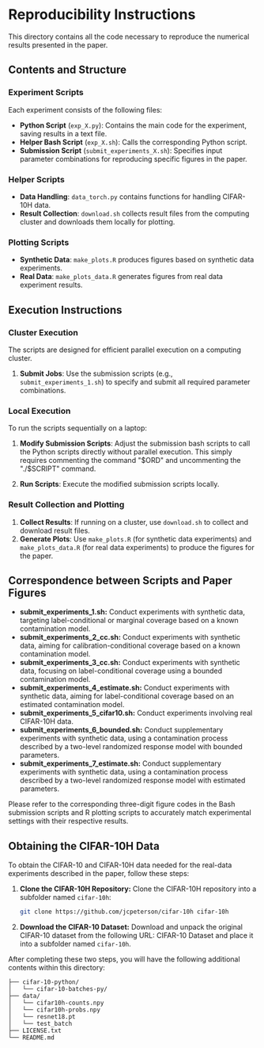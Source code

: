# Reproducibility Instructions

This directory contains all the code necessary to reproduce the numerical results presented in the paper.

## Contents and Structure

### Experiment Scripts

Each experiment consists of the following files:

- **Python Script** (`exp_X.py`): Contains the main code for the experiment, saving results in a text file.
- **Helper Bash Script** (`exp_X.sh`): Calls the corresponding Python script.
- **Submission Script** (`submit_experiments_X.sh`): Specifies input parameter combinations for reproducing specific figures in the paper.

### Helper Scripts

- **Data Handling**: `data_torch.py` contains functions for handling CIFAR-10H data.
- **Result Collection**: `download.sh` collects result files from the computing cluster and downloads them locally for plotting.

### Plotting Scripts

- **Synthetic Data**: `make_plots.R` produces figures based on synthetic data experiments.
- **Real Data**: `make_plots_data.R` generates figures from real data experiment results.

## Execution Instructions

### Cluster Execution

The scripts are designed for efficient parallel execution on a computing cluster. 

1. **Submit Jobs**: Use the submission scripts (e.g., `submit_experiments_1.sh`) to specify and submit all required parameter combinations.

### Local Execution

To run the scripts sequentially on a laptop:

1. **Modify Submission Scripts**: Adjust the submission bash scripts to call the Python scripts directly without parallel execution. This simply requires commenting the command "$ORD" and uncommenting the "./$SCRIPT" command.

2. **Run Scripts**: Execute the modified submission scripts locally.

### Result Collection and Plotting

1. **Collect Results**: If running on a cluster, use `download.sh` to collect and download result files.
2. **Generate Plots**: Use `make_plots.R` (for synthetic data experiments) and `make_plots_data.R` (for real data experiments) to produce the figures for the paper.


## Correspondence between Scripts and Paper Figures

- **submit_experiments_1.sh:** Conduct experiments with synthetic data, targeting label-conditional or marginal coverage based on a known contamination model.
- **submit_experiments_2_cc.sh:** Conduct experiments with synthetic data, aiming for calibration-conditional coverage based on a known contamination model.
- **submit_experiments_3_cc.sh:** Conduct experiments with synthetic data, focusing on label-conditional coverage using a bounded contamination model.
- **submit_experiments_4_estimate.sh:** Conduct experiments with synthetic data, aiming for label-conditional coverage based on an estimated contamination model.
- **submit_experiments_5_cifar10.sh:** Conduct experiments involving real CIFAR-10H data.
- **submit_experiments_6_bounded.sh:** Conduct supplementary experiments with synthetic data, using a contamination process described by a two-level randomized response model with bounded parameters.
- **submit_experiments_7_estimate.sh:** Conduct supplementary experiments with synthetic data, using a contamination process described by a two-level randomized response model with estimated parameters.

Please refer to the corresponding three-digit figure codes in the Bash submission scripts and R plotting scripts to accurately match experimental settings with their respective results.

## Obtaining the CIFAR-10H Data

To obtain the CIFAR-10 and CIFAR-10H data needed for the real-data experiments described in the paper, follow these steps:

1. **Clone the CIFAR-10H Repository:**
   Clone the CIFAR-10H repository into a subfolder named `cifar-10h`:
   ```bash
   git clone https://github.com/jcpeterson/cifar-10h cifar-10h
   ```
2. **Download the CIFAR-10 Dataset:**
   Download and unpack the original CIFAR-10 dataset from the following URL: CIFAR-10 Dataset and place it into a subfolder named `cifar-10h`.

After completing these two steps, you will have the following additional contents within this directory:

```cifar-10h/
├── cifar-10-python/
│   └── cifar-10-batches-py/
├── data/
│   └── cifar10h-counts.npy
│   └── cifar10h-probs.npy
│   └── resnet18.pt
│   └── test_batch
├── LICENSE.txt
└── README.md
```
